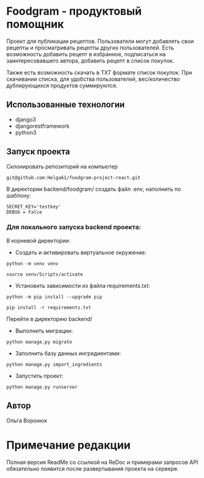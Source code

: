 # Foodgram - продуктовый помощник

Проект для публикации рецептов. Пользователи могут добавлять свои рецепты и просматривать рецепты других пользователей. Есть возможность добавить рецепт в избранное, подписаться на заинтересовавшего автора, добавить рецепт в список покупок.

Также есть возможность скачать в TXT формате список покупок. При скачивании списка, для удобства пользователей, вес/количество дублирующихся продуктов суммируются.

## Использованные технологии
- django3
- djangorestframework
- python3

## Запуск проекта
Склонировать репозиторий на компьютер
```
git@github.com:Helga61/foodgram-project-react.git
```

В директории backend/foodgram/ создать файл .env, наполнить по шаблону:
```
SECRET_KEY='testkey'
DEBUG = Falce
```

### Для локального запуска backend проекта:

В корневой директории:

* Cоздать и активировать виртуальное окружение:
```
python -m venv venv

source venv/Scripts/activate
```

* Установить зависимости из файла requirements.txt:
```
python -m pip install --upgrade pip

pip install -r requirements.txt
```

Перейти в директорию backend/

* Выполнить миграции:
```
python manage.py migrate
```

* Заполнить базу данных ингредиентами:
```
python manage.py import_ingredients
```

* Запустить проект:
```
python manage.py runserver
```

## Автор

Ольга Воронюк

# Примечание редакции

Полная версия ReadMe со ссылкой на ReDoc и примерами запросов API обязательно появится после развертывания проекта на сервере.